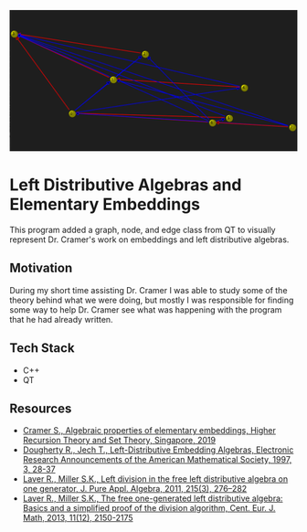 ![lda image](references/img_on_3.png) <br />
# Left Distributive Algebras and Elementary Embeddings
This program added a graph, node, and edge class from QT to visually represent Dr. Cramer's work on embeddings and left distributive algebras.  
## Motivation
During my short time assisting Dr. Cramer I was able to study some of the theory behind what we were doing, but mostly I was responsible for finding some way to help
Dr. Cramer see what was happening with the program that he had already written. 
## Tech Stack
* C++
* QT
## Resources
* <a href="references/Cramer_2019.pdf">Cramer S., Algebraic properties of elementary embeddings, Higher Recursion Theory and Set Theory, Singapore, 2019</a>
* <a href="references/Dougherty_Jech_97.pdf">Dougherty R., Jech T., Left-Distributive Embedding Algebras, Electronic Research Announcements of the American Mathematical Society, 1997, 3, 28-37
* <a href="references/Laver_Miller_2011.pdf">Laver R., Miller S.K., Left division in the free left distributive algebra on one generator, J. Pure Appl. Algebra, 2011,
215(3), 276–282</a>
* <a href="references/Laver_Miller_2013.pdf">Laver R., Miller S.K., The free one-generated left distributive algebra: Basics and a simplified proof of the division algorithm, Cent. Eur. J. Math, 2013, 11(12), 2150-2175</a>



